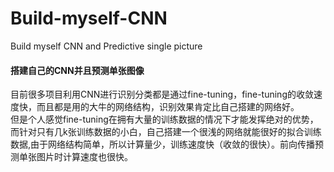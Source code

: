 # Build-myself-CNN
Build myself CNN and Predictive single picture
<br>
#### 搭建自己的CNN并且预测单张图像
目前很多项目利用CNN进行识别分类都是通过fine-tuning，fine-tuning的收敛速度快，而且都是用的大牛的网络结构，识别效果肯定比自己搭建的网络好。<br>
但是个人感觉fine-tuning在拥有大量的训练数据的情况下才能发挥绝对的优势，而针对只有几k张训练数据的小白，自己搭建一个很浅的网络就能很好的拟合训练数据,由于网络结构简单，所以计算量少，训练速度快（收敛的很快）。前向传播预测单张图片时计算速度也很快。<br>
    
